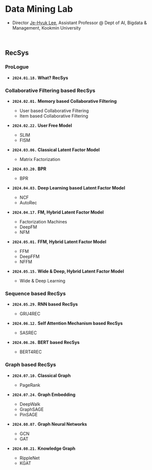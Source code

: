 # Data Mining Lab

- Director [Je-Hyuk Lee](https://github.com/jaylee07), Assistant Professor @ Dept of AI, Bigdata & Management, Kookmin University

</br>

## RecSys

### ProLogue

- **`2024.01.18.` What? RecSys**

### Collaborative Filtering based RecSys

- **`2024.02.01.` Memory based Collaborative Filtering**
  - User based Collaborative Filtering
  - Item based Collaborative Filtering

- **`2024.02.22.` User Free Model**
  - SLIM
  - FISM

- **`2024.03.06.` Classical Latent Factor Model**
  - Matrix Factorization

- **`2024.03.20.` BPR**
  - BPR

- **`2024.04.03.` Deep Learning based Latent Factor Model**
  - NCF
  - AutoRec

- **`2024.04.17.` FM, Hybrid Latent Factor Model**
  - Factorization Machines
  - DeepFM
  - NFM

- **`2024.05.01.` FFM, Hybrid Latent Factor Model**
  - FFM
  - DeepFFM
  - NFFM

- **`2024.05.15.` Wide & Deep, Hybrid Latent Factor Model**
  - Wide & Deep Learning

### Sequence based RecSys

- **`2024.05.29.` RNN based RecSys**
  - GRU4REC

- **`2024.06.12.` Self Attention Mechanism based RecSys**
  - SASREC

- **`2024.06.26.` BERT based RecSys**
  - BERT4REC

### Graph based RecSys

- **`2024.07.10.` Classical Graph**
  - PageRank

- **`2024.07.24.` Graph Embedding**
  - DeepWalk
  - GraphSAGE
  - PinSAGE

- **`2024.08.07.` Graph Neural Networks**
  - GCN
  - GAT

- **`2024.08.21.` Knowledge Graph**
  - RippleNet
  - KGAT
